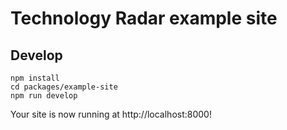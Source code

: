# Technology Radar example site

## Develop

```shell
npm install
cd packages/example-site
npm run develop
```

Your site is now running at http://localhost:8000!
